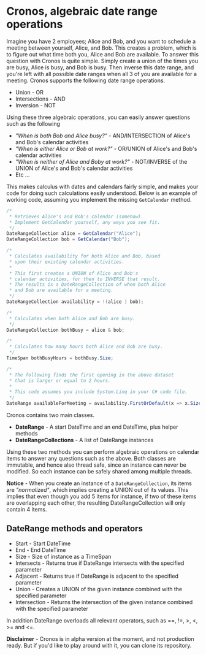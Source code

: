 
# Cronos, algebraic date range operations

Imagine you have 2 employees; Alice and Bob, and you want to schedule a meeting between
yourself, Alice, and Bob. This creates a problem, which is to figure out what time both
you, Alice and Bob are available. To answer this question with Cronos is quite simple.
Simply create a union of the times you are busy, Alice is busy, and Bob is busy. Then
inverse this date range, and you're left with all possible date ranges when all 3 of
you are available for a meeting. Cronos supports the following date range operations.

* Union - OR
* Intersections - AND
* Inversion - NOT

Using these three algebraic operations, you can easily answer questions such as the following

* _"When is both Bob and Alice busy?"_ - AND/INTERSECTION of Alice's and Bob's calendar activities
* _"When is either Alice or Bob at work?"_ - OR/UNION of Alice's and Bob's calendar activities
* _"When is neither of Alice and Boby at work?"_ - NOT/INVERSE of the UNION of Alice's and Bob's calendar activities
* Etc ...

This makes calculus with dates and calendars fairly simple, and makes your code for doing such
calculations easily understood. Below is an example of working code, assuming you implement
the missing `GetCalendar` method.

```csharp
/*
 * Retrieves Alice's and Bob's calendar (somehow).
 * Implement GetCalendar yourself, any ways you see fit.
 */
DateRangeCollection alice = GetCalendar("Alice");
DateRangeCollection bob = GetCalendar("Bob");

/*
 * Calculates availability for both Alice and Bob, based
 * upon their existing calendar activities.
 *
 * This first creates a UNION of Alice and Bob's
 * calendar activities, for then to INVERSE that result.
 * The results is a DateRangeCollection of when both Alice
 * and Bob are available for a meeting.
 */
DateRangeCollection availability = !(alice | bob);

/*
 * Calculates when both Alice and Bob are busy.
 */
DateRangeCollection bothBusy = alice & bob;

/*
 * Calculates how many hours both Alice and Bob are busy.
 */
TimeSpan bothBusyHours = bothBusy.Size;

/*
 * The following finds the first opening in the above dataset
 * that is larger or equal to 2 hours.
 *
 * This code assumes you include System.Linq in your C# code file.
 */
DateRange availableForMeeting = availability.FirstOrDefault(x => x.Size >= new TimeSpan(2,0,0));

```

Cronos contains two main classes.

* __DateRange__ - A start DateTime and an end DateTime, plus helper methods
* __DateRangeCollections__ - A list of DateRange instances

Using these two methods you can perform algebraic operations on calendar items to answer
any questions such as the above. Both classes are immutable, and hence also thread safe,
since an instance can never be modified. So each instance can be safely shared among
multiple threads.

**Notice** - When you create an instance of a `DateRangeCollection`, its items are
_"normalized"_, which implies creating a UNION out of its values. This implies that
even though you add 5 items for instance, if two of these items are overlapping each
other, the resulting DateRangeCollection will only contain 4 items.

## DateRange methods and operators

* Start - Start DateTime
* End - End DateTime
* Size - Size of instance as a TimeSpan
* Intersects - Returns true if DateRange intersects with the specified parameter
* Adjacent - Returns true if DateRange is adjacent to the specified parameter
* Union - Creates a UNION of the given instance combined with the specified parameter
* Intersection - Returns the intersection of the given instance combined with the specified parameter

In addition DateRange overloads all relevant operators, such as ==, !=, >, <, >= and <=.

**Disclaimer** - Cronos is in alpha version at the moment, and not production ready. But if
you'd like to play around with it, you can clone its repository.
